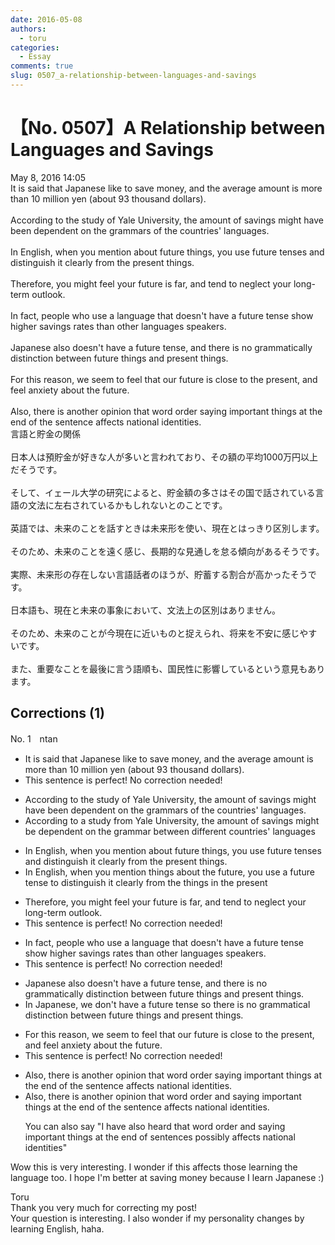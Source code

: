 ```yaml
---
date: 2016-05-08
authors:
  - toru
categories:
  - Essay
comments: true
slug: 0507_a-relationship-between-languages-and-savings
---
```


# 【No. 0507】A Relationship between Languages and Savings
<div class="date">May 8, 2016 14:05</div>
<div id="post"><div id="body_show_ori">
It is said that Japanese like to save money, and the average amount is more than 10 million yen (about 93 thousand dollars).<br/><br/>According to the study of Yale University, the amount of savings might have been dependent on the grammars of the countries' languages.<br/><br/>In English, when you mention about future things, you use future tenses and distinguish it clearly from the present things.<br/><br/>Therefore, you might feel your future is far, and tend to neglect your long-term outlook.<br/><br/>In fact, people who use a language that doesn't have a future tense show higher savings rates than other languages speakers.<br/><br/>Japanese also doesn't have a future tense, and there is no grammatically distinction between future things and present things.<br/><br/>For this reason, we seem to feel that our future is close to the present, and feel anxiety about the future.<br/><br/>Also, there is another opinion that word order saying important things at the end of the sentence affects national identities.
</div></div>

<!-- more -->

<div id="post_ja"><div id="body_show_mo">
言語と貯金の関係<br/><br/>日本人は預貯金が好きな人が多いと言われており、その額の平均1000万円以上だそうです。<br/><br/>そして、イェール大学の研究によると、貯金額の多さはその国で話されている言語の文法に左右されているかもしれないとのことです。<br/><br/>英語では、未来のことを話すときは未来形を使い、現在とはっきり区別します。<br/><br/>そのため、未来のことを遠く感じ、長期的な見通しを怠る傾向があるそうです。<br/><br/>実際、未来形の存在しない言語話者のほうが、貯蓄する割合が高かったそうです。<br/><br/>日本語も、現在と未来の事象において、文法上の区別はありません。<br/><br/>そのため、未来のことが今現在に近いものと捉えられ、将来を不安に感じやすいです。<br/><br/>また、重要なことを最後に言う語順も、国民性に影響しているという意見もあります。
</div></div>

## Corrections (1)
<div id="block"><div class="first_name"> No. 1　<span class="just_name">ntan</span></div><div id="block2">
<ul class="correction_field">
<li class="incorrect">It is said that Japanese like to save money, and the average amount is more than 10 million yen (about 93 thousand dollars).</li>
<li class="corrected perfect">This sentence is perfect! No correction needed!</li>
</ul>
<ul class="correction_field">
<li class="incorrect">According to the study of Yale University, the amount of savings might have been dependent on the grammars of the countries' languages.</li>
<li class="corrected correct">
According to <span class="f_blue">a</span> study<span class="f_blue"> from </span>Yale University, the amount of savings might be dependent on the grammar <span class="f_blue">between different countries' languages</span>
</li>
</ul>
<ul class="correction_field">
<li class="incorrect">In English, when you mention about future things, you use future tenses and distinguish it clearly from the present things.</li>
<li class="corrected correct">
In English, when you mention things <span class="f_blue">about the future</span>, you use a future tense to distinguish <span class="sline"> it clearly</span> from the<span class="f_blue"> things in the present</span>
</li>
</ul>
<ul class="correction_field">
<li class="incorrect">Therefore, you might feel your future is far, and tend to neglect your long-term outlook.</li>
<li class="corrected perfect">This sentence is perfect! No correction needed!</li>
</ul>
<ul class="correction_field">
<li class="incorrect">In fact, people who use a language that doesn't have a future tense show higher savings rates than other languages speakers.</li>
<li class="corrected perfect">This sentence is perfect! No correction needed!</li>
</ul>
<ul class="correction_field">
<li class="incorrect">Japanese also doesn't have a future tense, and there is no grammatically distinction between future things and present things.</li>
<li class="corrected correct">
<span class="f_blue">In Japanese, we don't</span> have a future tense <span class="f_blue">so</span> there is no <span class="f_blue">grammatical</span> distinction between future things and present things.
</li>
</ul>
<ul class="correction_field">
<li class="incorrect">For this reason, we seem to feel that our future is close to the present, and feel anxiety about the future.</li>
<li class="corrected perfect">This sentence is perfect! No correction needed!</li>
</ul>
<ul class="correction_field">
<li class="incorrect">Also, there is another opinion that word order saying important things at the end of the sentence affects national identities.</li>
<li class="corrected correct">
Also, there is another opinion that word order <span class="f_blue">and </span>saying important things at the end of the sentence affects national identities.
<p class="correction_comment">You can also say "I have also heard that word order and saying important things at the end of sentences possibly affects national identities"</p>
</li>
</ul>
<p class="comment_small">
 Wow this is very interesting. I wonder if this affects those learning the language too. I hope I'm better at saving money because I learn Japanese :)
</p>

</div><div class="name"><span class="just_name">Toru</span><br>
Thank you very much for correcting my post!<br/>Your question is interesting. I also wonder if my personality changes by learning English, haha.
</div>
</div>
